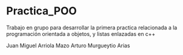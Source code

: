 # Practica_POO
Trabajo en grupo para desarrollar la primera practica relacionada a la programación orientada a objetos, y listas enlazadas en c++

Juan Miguel Arriola Mazo
Arturo Murgueytio Arias
